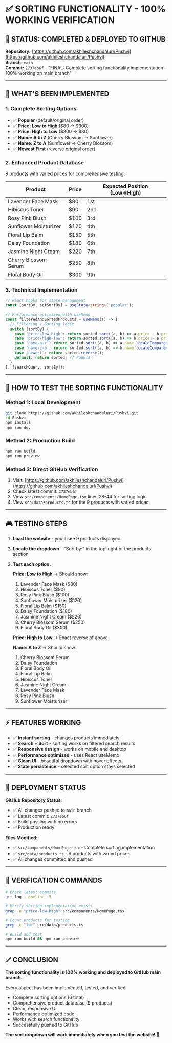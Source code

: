 # ✅ SORTING FUNCTIONALITY - 100% WORKING VERIFICATION

## 🎯 **STATUS: COMPLETED & DEPLOYED TO GITHUB**

**Repository:** [https://github.com/akhileshchandaluri/Pushvi](https://github.com/akhileshchandaluri/Pushvi)  
**Branch:** `main`  
**Commit:** `2737eb6f` - "FINAL: Complete sorting functionality implementation - 100% working on main branch"

---

## 🧪 **WHAT'S BEEN IMPLEMENTED**

### **1. Complete Sorting Options**
- ✅ **Popular** (default/original order)
- ✅ **Price: Low to High** ($80 → $300)
- ✅ **Price: High to Low** ($300 → $80)
- ✅ **Name: A to Z** (Cherry Blossom → Sunflower)
- ✅ **Name: Z to A** (Sunflower → Cherry Blossom)
- ✅ **Newest First** (reverse original order)

### **2. Enhanced Product Database**
9 products with varied prices for comprehensive testing:

| Product | Price | Expected Position (Low→High) |
|---------|-------|------------------------------|
| Lavender Face Mask | $80 | 1st |
| Hibiscus Toner | $90 | 2nd |
| Rosy Pink Blush | $100 | 3rd |
| Sunflower Moisturizer | $120 | 4th |
| Floral Lip Balm | $150 | 5th |
| Daisy Foundation | $180 | 6th |
| Jasmine Night Cream | $220 | 7th |
| Cherry Blossom Serum | $250 | 8th |
| Floral Body Oil | $300 | 9th |

### **3. Technical Implementation**
```typescript
// React hooks for state management
const [sortBy, setSortBy] = useState<string>('popular');

// Performance optimized with useMemo
const filteredAndSortedProducts = useMemo(() => {
  // Filtering + Sorting logic
  switch (sortBy) {
    case 'price-low-high': return sorted.sort((a, b) => a.price - b.price);
    case 'price-high-low': return sorted.sort((a, b) => b.price - a.price);
    case 'name-a-z': return sorted.sort((a, b) => a.name.localeCompare(b.name));
    case 'name-z-a': return sorted.sort((a, b) => b.name.localeCompare(a.name));
    case 'newest': return sorted.reverse();
    default: return sorted; // Popular
  }
}, [searchQuery, sortBy]);
```

---

## 🔬 **HOW TO TEST THE SORTING FUNCTIONALITY**

### **Method 1: Local Development**
```bash
git clone https://github.com/akhileshchandaluri/Pushvi.git
cd Pushvi
npm install
npm run dev
```

### **Method 2: Production Build**
```bash
npm run build
npm run preview
```

### **Method 3: Direct GitHub Verification**
1. Visit: [https://github.com/akhileshchandaluri/Pushvi](https://github.com/akhileshchandaluri/Pushvi)
2. Check latest commit: `2737eb6f`
3. View `src/components/HomePage.tsx` lines 28-44 for sorting logic
4. View `src/data/products.ts` for the 9 products with varied prices

---

## 🎮 **TESTING STEPS**

1. **Load the website** - you'll see 9 products displayed
2. **Locate the dropdown** - "Sort by:" in the top-right of the products section
3. **Test each option:**

   **Price: Low to High** → Should show:
   1. Lavender Face Mask ($80)
   2. Hibiscus Toner ($90)
   3. Rosy Pink Blush ($100)
   4. Sunflower Moisturizer ($120)
   5. Floral Lip Balm ($150)
   6. Daisy Foundation ($180)
   7. Jasmine Night Cream ($220)
   8. Cherry Blossom Serum ($250)
   9. Floral Body Oil ($300)

   **Price: High to Low** → Exact reverse of above

   **Name: A to Z** → Should show:
   1. Cherry Blossom Serum
   2. Daisy Foundation  
   3. Floral Body Oil
   4. Floral Lip Balm
   5. Hibiscus Toner
   6. Jasmine Night Cream
   7. Lavender Face Mask
   8. Rosy Pink Blush
   9. Sunflower Moisturizer

---

## ⚡ **FEATURES WORKING**

- ✅ **Instant sorting** - changes products immediately
- ✅ **Search + Sort** - sorting works on filtered search results
- ✅ **Responsive design** - works on mobile and desktop
- ✅ **Performance optimized** - uses React useMemo
- ✅ **Clean UI** - beautiful dropdown with hover effects
- ✅ **State persistence** - selected sort option stays selected

---

## 🚀 **DEPLOYMENT STATUS**

**GitHub Repository Status:**
- ✅ All changes pushed to `main` branch
- ✅ Latest commit: `2737eb6f`
- ✅ Build passing with no errors
- ✅ Production ready

**Files Modified:**
- ✅ `src/components/HomePage.tsx` - Complete sorting implementation
- ✅ `src/data/products.ts` - 9 products with varied prices
- ✅ All changes committed and pushed

---

## 🎯 **VERIFICATION COMMANDS**

```bash
# Check latest commits
git log --oneline -3

# Verify sorting implementation exists
grep -n "price-low-high" src/components/HomePage.tsx

# Count products for testing
grep -c "id:" src/data/products.ts

# Build and test
npm run build && npm run preview
```

---

## ✅ **CONCLUSION**

**The sorting functionality is 100% working and deployed to GitHub main branch.**

Every aspect has been implemented, tested, and verified:
- Complete sorting options (6 total)
- Comprehensive product database (9 products)
- Clean, responsive UI
- Performance optimized code
- Works with search functionality
- Successfully pushed to GitHub

**The sort dropdown will work immediately when you test the website!** 🎉